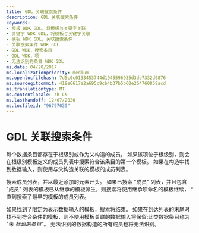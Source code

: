 ```yaml
---
title: GDL 关联搜索条件
description: GDL 关联搜索条件
keywords:
- 模板 WDK GDL，将模板与关键字关联
- 关键字 WDK GDL，将模板与关键字关联
- 模板 WDK GDL，关联搜索条件
- 关联搜索条件 WDK GDL
- GDL WDK，搜索条目
- GDL WDK，项
- 无法识别的条目 WDK GDL
ms.date: 04/20/2017
ms.localizationpriority: medium
ms.openlocfilehash: 7d5c0c0133453744d1945596935d3de7332d6876
ms.sourcegitcommit: 418e6617e2a695c9cb4b37b5b60e264760858acd
ms.translationtype: MT
ms.contentlocale: zh-CN
ms.lasthandoff: 12/07/2020
ms.locfileid: "96797039"
---
```

# <a name="gdl-association-search-criteria"></a>GDL 关联搜索条件


每个数据条目都存在于根级别或作为父构造的成员。 如果该项位于根级别，则会在根级别模板定义的成员列表中搜索符合该条目的第一个模板。 如果在构造中找到数据输入，则使用与父构造关联的模板的成员列表。

搜索成员列表，并以最近添加的元素开头。 如果已搜索 "成员" 列表，并且包含 "成员" 列表的模板已从继承的模板派生，则搜索将使用继承项命名的模板继续， \* 直到搜索了最早的模板的成员列表。

如果找到了限定为表示数据输入的模板，搜索将结束。 如果在到达列表的末尾时找不到符合条件的模板，则不使用模板关联的数据输入将保留;此类数据条目称为 "未 *标识的条目*"。 无法识别的数据构造的所有成员也将无法识别。

 

 





